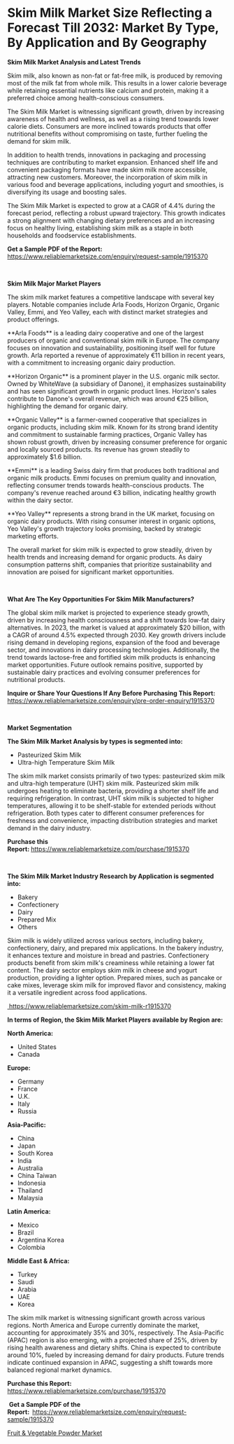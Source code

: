 <p><h1>Skim Milk Market Size Reflecting a Forecast Till 2032: Market By Type, By Application and By Geography</h1></p><p><strong>Skim Milk Market Analysis and Latest Trends</strong></p>
<p><p>Skim milk, also known as non-fat or fat-free milk, is produced by removing most of the milk fat from whole milk. This results in a lower calorie beverage while retaining essential nutrients like calcium and protein, making it a preferred choice among health-conscious consumers. </p><p>The Skim Milk Market is witnessing significant growth, driven by increasing awareness of health and wellness, as well as a rising trend towards lower calorie diets. Consumers are more inclined towards products that offer nutritional benefits without compromising on taste, further fueling the demand for skim milk. </p><p>In addition to health trends, innovations in packaging and processing techniques are contributing to market expansion. Enhanced shelf life and convenient packaging formats have made skim milk more accessible, attracting new customers. Moreover, the incorporation of skim milk in various food and beverage applications, including yogurt and smoothies, is diversifying its usage and boosting sales.</p><p>The Skim Milk Market is expected to grow at a CAGR of 4.4% during the forecast period, reflecting a robust upward trajectory. This growth indicates a strong alignment with changing dietary preferences and an increasing focus on healthy living, establishing skim milk as a staple in both households and foodservice establishments.</p></p>
<p><strong>Get a Sample PDF of the Report:&nbsp;</strong> <a href="https://www.reliablemarketsize.com/enquiry/request-sample/1915370?utm_campaign=2800&utm_medium=2&utm_source=Github&utm_content=ia&utm_term=07042025&utm_id=skim-milk">https://www.reliablemarketsize.com/enquiry/request-sample/1915370</a></p>
<p>&nbsp;</p>
<p><strong>Skim Milk Major Market Players</strong></p>
<p><p>The skim milk market features a competitive landscape with several key players. Notable companies include Arla Foods, Horizon Organic, Organic Valley, Emmi, and Yeo Valley, each with distinct market strategies and product offerings.</p><p>**Arla Foods** is a leading dairy cooperative and one of the largest producers of organic and conventional skim milk in Europe. The company focuses on innovation and sustainability, positioning itself well for future growth. Arla reported a revenue of approximately €11 billion in recent years, with a commitment to increasing organic dairy production.</p><p>**Horizon Organic** is a prominent player in the U.S. organic milk sector. Owned by WhiteWave (a subsidiary of Danone), it emphasizes sustainability and has seen significant growth in organic product lines. Horizon's sales contribute to Danone's overall revenue, which was around €25 billion, highlighting the demand for organic dairy.</p><p>**Organic Valley** is a farmer-owned cooperative that specializes in organic products, including skim milk. Known for its strong brand identity and commitment to sustainable farming practices, Organic Valley has shown robust growth, driven by increasing consumer preference for organic and locally sourced products. Its revenue has grown steadily to approximately $1.6 billion.</p><p>**Emmi** is a leading Swiss dairy firm that produces both traditional and organic milk products. Emmi focuses on premium quality and innovation, reflecting consumer trends towards health-conscious products. The company's revenue reached around €3 billion, indicating healthy growth within the dairy sector.</p><p>**Yeo Valley** represents a strong brand in the UK market, focusing on organic dairy products. With rising consumer interest in organic options, Yeo Valley's growth trajectory looks promising, backed by strategic marketing efforts.</p><p>The overall market for skim milk is expected to grow steadily, driven by health trends and increasing demand for organic products. As dairy consumption patterns shift, companies that prioritize sustainability and innovation are poised for significant market opportunities.</p></p>
<p>&nbsp;</p>
<p><strong>What Are The Key Opportunities For Skim Milk Manufacturers?</strong></p>
<p><p>The global skim milk market is projected to experience steady growth, driven by increasing health consciousness and a shift towards low-fat dairy alternatives. In 2023, the market is valued at approximately $20 billion, with a CAGR of around 4.5% expected through 2030. Key growth drivers include rising demand in developing regions, expansion of the food and beverage sector, and innovations in dairy processing technologies. Additionally, the trend towards lactose-free and fortified skim milk products is enhancing market opportunities. Future outlook remains positive, supported by sustainable dairy practices and evolving consumer preferences for nutritional products.</p></p>
<p><strong>Inquire or Share Your Questions If Any Before Purchasing This Report:</strong> <a href="https://www.reliablemarketsize.com/enquiry/pre-order-enquiry/1915370?utm_campaign=2800&utm_medium=2&utm_source=Github&utm_content=ia&utm_term=07042025&utm_id=skim-milk">https://www.reliablemarketsize.com/enquiry/pre-order-enquiry/1915370</a></p>
<p>&nbsp;</p>
<p><strong>Market Segmentation</strong></p>
<p><strong>The Skim Milk Market Analysis by types is segmented into:</strong></p>
<p><ul><li>Pasteurized Skim Milk</li><li>Ultra-high Temperature Skim Milk</li></ul></p>
<p><p>The skim milk market consists primarily of two types: pasteurized skim milk and ultra-high temperature (UHT) skim milk. Pasteurized skim milk undergoes heating to eliminate bacteria, providing a shorter shelf life and requiring refrigeration. In contrast, UHT skim milk is subjected to higher temperatures, allowing it to be shelf-stable for extended periods without refrigeration. Both types cater to different consumer preferences for freshness and convenience, impacting distribution strategies and market demand in the dairy industry.</p></p>
<p><strong>Purchase this Report:&nbsp;</strong><a href="https://www.reliablemarketsize.com/purchase/1915370?utm_campaign=2800&utm_medium=2&utm_source=Github&utm_content=ia&utm_term=07042025&utm_id=skim-milk">https://www.reliablemarketsize.com/purchase/1915370</a></p>
<p>&nbsp;</p>
<p><strong>The Skim Milk Market Industry Research by Application is segmented into:</strong></p>
<p><ul><li>Bakery</li><li>Confectionery</li><li>Dairy</li><li>Prepared Mix</li><li>Others</li></ul></p>
<p><p>Skim milk is widely utilized across various sectors, including bakery, confectionery, dairy, and prepared mix applications. In the bakery industry, it enhances texture and moisture in bread and pastries. Confectionery products benefit from skim milk's creaminess while retaining a lower fat content. The dairy sector employs skim milk in cheese and yogurt production, providing a lighter option. Prepared mixes, such as pancake or cake mixes, leverage skim milk for improved flavor and consistency, making it a versatile ingredient across food applications.</p></p>
<p><a href="https://www.reliablemarketsize.com/skim-milk-r1915370?utm_campaign=2800&utm_medium=2&utm_source=Github&utm_content=ia&utm_term=07042025&utm_id=skim-milk">&nbsp;https://www.reliablemarketsize.com/skim-milk-r1915370</a></p>
<p><strong>In terms of Region, the Skim Milk Market Players available by Region are:</strong></p>
<p>
    <p> <strong> North America: </strong>
        <ul>
            <li>United States</li>
            <li>Canada</li>
        </ul>
        </p> 
    <p> <strong> Europe: </strong>
        <ul>
            <li>Germany</li>
            <li>France</li>
            <li>U.K.</li>
            <li>Italy</li>
            <li>Russia</li>
        </ul>
        </p> 
    <p> <strong> Asia-Pacific: </strong>
        <ul>
            <li>China</li>
            <li>Japan</li>
            <li>South Korea</li>
            <li>India</li>
            <li>Australia</li>
            <li>China Taiwan</li>
            <li>Indonesia</li>
            <li>Thailand</li>
            <li>Malaysia</li>
        </ul>
        </p> 
    <p> <strong> Latin America: </strong>
        <ul>
            <li>Mexico</li>
            <li>Brazil</li>
            <li>Argentina Korea</li>
            <li>Colombia</li>
        </ul>
        </p> 
    <p> <strong> Middle East & Africa: </strong>
        <ul>
            <li>Turkey</li>
            <li>Saudi</li>
            <li>Arabia</li>
            <li>UAE</li>
            <li>Korea</li>
        </ul>
    </p>
    </p>
<p><p>The skim milk market is witnessing significant growth across various regions. North America and Europe currently dominate the market, accounting for approximately 35% and 30%, respectively. The Asia-Pacific (APAC) region is also emerging, with a projected share of 25%, driven by rising health awareness and dietary shifts. China is expected to contribute around 10%, fueled by increasing demand for dairy products. Future trends indicate continued expansion in APAC, suggesting a shift towards more balanced regional market dynamics.</p></p>
<p><strong>Purchase this Report: </strong><a href="https://www.reliablemarketsize.com/purchase/1915370?utm_campaign=2800&utm_medium=2&utm_source=Github&utm_content=ia&utm_term=07042025&utm_id=skim-milk">https://www.reliablemarketsize.com/purchase/1915370</a></p>
<p>&nbsp;<strong>Get a Sample PDF of the Report:&nbsp;&nbsp;</strong><a href="https://www.reliablemarketsize.com/enquiry/request-sample/1915370?utm_campaign=2800&utm_medium=2&utm_source=Github&utm_content=ia&utm_term=07042025&utm_id=skim-milk">https://www.reliablemarketsize.com/enquiry/request-sample/1915370</a></p>
<p><strong></strong></p>
<p><p><a href="https://github.com/viipposahko25/Market-Research-Report-List-1/blob/main/fruit-vegetable-powder-market.md?utm_campaign=2800&utm_medium=2&utm_source=Github&utm_content=ia&utm_term=07042025&utm_id=skim-milk">Fruit & Vegetable Powder Market</a></p></p>